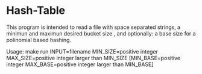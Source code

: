 # Hash-Table


This program is intended to read a file with space separated strings, a minimun and maximun desired bucket size , and optionally: a base size for a polinomial based hashing.



  Usage: make run INPUT=filename MIN_SIZE=positive integer MAX_SIZE=positive integer larger than MIN_SIZE [MIN_BASE=positive integer MAX_BASE=positive integer larger than MIN_BASE]
